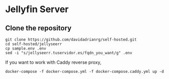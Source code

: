 # Jellyfin Server

## Clone the repository

```
git clone https://github.com/davidadrianrg/self-hosted.git
cd self-hosted/jellyseerr
cp sample.env .env
sed -i "s/jellyseerr.tuservidor.es/fqdn_you_want/g" .env
```

If you want to work with Caddy reverse proxy,

```
docker-compose -f docker-compose.yml -f docker-compose.caddy.yml up -d
```
